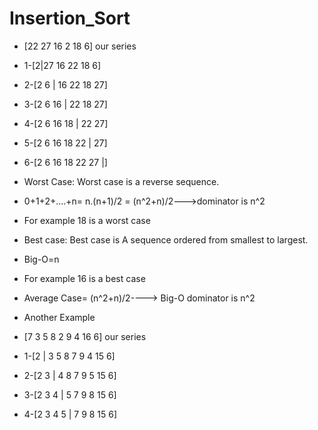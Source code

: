 # Insertion_Sort
- [22 27 16 2 18 6]    our series
- 1-[2|27 16 22 18 6]      
- 2-[2 6 | 16 22 18 27]   
- 3-[2 6 16 | 22 18 27]  
- 4-[2 6 16 18 | 22 27]  
- 5-[2 6 16 18 22 | 27]  
- 6-[2 6 16 18 22 27 |]  

- Worst Case: Worst case is a reverse sequence.
- 0+1+2+....+n= n.(n+1)/2 = (n^2+n)/2--->dominator is n^2
- For example 18 is a worst case

- Best case: Best case is A sequence ordered from smallest to largest.
- Big-O=n
- For example 16 is a best case 

- Average Case= (n^2+n)/2----> Big-O dominator is n^2 

- Another Example
- [7 3 5 8 2 9 4 16 6] our series
- 1-[2 | 3 5 8 7 9 4 15 6]
- 2-[2 3 | 4 8 7 9 5 15 6]
- 3-[2 3 4 | 5 7 9 8 15 6]
- 4-[2 3 4 5 | 7 9 8 15 6]



